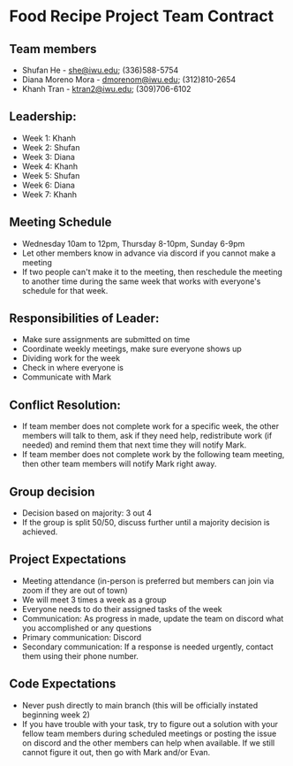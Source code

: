 # Food Recipe Project Team Contract

## Team members
- Shufan He - she@iwu.edu; (336)588-5754
- Diana Moreno Mora - dmorenom@iwu.edu; (312)810-2654
- Khanh Tran - ktran2@iwu.edu; (309)706-6102

## Leadership:
- Week 1: Khanh
- Week 2: Shufan
- Week 3: Diana
- Week 4: Khanh
- Week 5: Shufan
- Week 6: Diana
- Week 7: Khanh

## Meeting Schedule
- Wednesday 10am to 12pm, Thursday 8-10pm, Sunday 6-9pm
- Let other members know in advance via discord if you cannot make a meeting
- If two people can't make it to the meeting, then reschedule the meeting to another time during the same week that works with everyone's schedule for that week.

## Responsibilities of Leader: 
- Make sure assignments are submitted on time
- Coordinate weekly meetings, make sure everyone shows up
- Dividing work for the week
- Check in where everyone is
- Communicate with Mark

## Conflict Resolution:
- If team member does not complete work for a specific week, the other members will talk to them, ask if they need help, redistribute work (if needed) and remind them that next time they will notify Mark.
- If team member does not complete work by the following team meeting, then other team members will notify Mark right away.

## Group decision
- Decision based on majority: 3 out 4 
- If the group is split 50/50, discuss further until a majority decision is achieved.

## Project Expectations
- Meeting attendance (in-person is preferred but members can join via zoom if they are out of town)
- We will meet 3 times a week as a group
- Everyone needs to do their assigned tasks of the week
- Communication: As progress in made, update the team on discord what you accomplished or any questions
- Primary communication: Discord
- Secondary communication: If a response is needed urgently, contact them using their phone number. 

## Code Expectations
- Never push directly to main branch (this will be officially instated beginning week 2)
- If you have trouble with your task, try to figure out a solution with your fellow team members during scheduled meetings or posting the issue on discord and the other members can help when available. If we still cannot figure it out, then go with Mark and/or Evan.  


